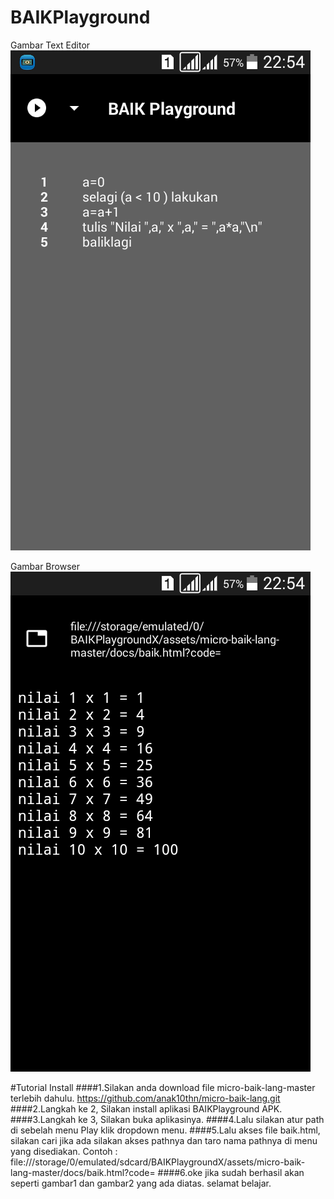 # BAIKPlayground

Gambar Text Editor
![Screenshoot](gambar1.png)

Gambar Browser
![Screenshoot](gambar2.png)

#Tutorial Install
####1.Silakan anda download file micro-baik-lang-master terlebih dahulu.
https://github.com/anak10thn/micro-baik-lang.git
####2.Langkah ke 2, Silakan install aplikasi BAIKPlayground APK.
####3.Langkah ke 3, Silakan buka aplikasinya.
####4.Lalu silakan atur path di sebelah menu Play klik dropdown menu.
####5.Lalu akses file baik.html, silakan cari jika ada silakan akses pathnya dan taro nama pathnya di menu yang disediakan.
Contoh :  file:///storage/0/emulated/sdcard/BAIKPlaygroundX/assets/micro-baik-lang-master/docs/baik.html?code=
####6.oke jika sudah berhasil akan seperti gambar1 dan gambar2 yang ada diatas. selamat belajar.
